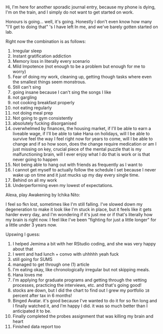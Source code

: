 Hi, I'm here for another sporadic journal entry, because my phone is dying, I'm on the train, and I simply do not want to get started on work.

Honours is going... well, it's going. Honestly I don't even know how many "I'll get to doing that" 's I have left In me, and we've barely gotten started on lab.

Right now the combination is as follows:
1. Irregular sleep
2. Instant gratification addiction
3. Memory loss in literally every scenario
4. Mild Impotence (not enough to be a problem but enough for me to worry)
5. Fear of doing my work, cleaning up, getting though tasks where even the smallest things seem monstrous.
6. Still can't sing
7. going insane because I can't sing the songs I like
8. not gargling
9. not cooking breakfast properly
10. not eating regularly
11. not doing meal prep
12. Not going to gym consistently
13. absolutely fucking disorganised
14. overwhelmed by finances, the housing market, if I'll be able to earn a liveable wage, if I'll be able to take Hana on holidays, will I be able to survive feel the way I feel right now for years to come, will I be able to change and if so how soon, does the change require medication or am I just missing on key, crucial piece of the mental puzzle that is my malfunctioning brain, will I ever enjoy what I do that is work or is that never going to happen
15. Not being able to hang out with friends as frequently as I want to
16. I cannot get myself to actually follow the schedule I set because I never wake up on time and it just mucks up my day every single time.
17. Behind on all my work
18. Underperforming even my lowest of expectations.

Alexa, play Awakening by Ichika Nito:

I feel so fkn lost, sometimes like I'm still falling. I've slowed down my degeneration to make it look like I'm stuck in place, but it feels like it gets harder every day, and I'm wondering if it's just me or if that's literally how my brain is right now. I feel like I've been "fighting for just a little longer" for a little under 3 years now.


Upswing I guess:
1. I helped Jemima a bit with her RStudio coding, and she was very happy about that
2. I went and had lunch + convo with uhhhhh yeah fuck
3. still going for SUMS
4. managed to get through one (1) article
5. I'm eating okay, like chronologically irregular but not skipping meals.
6. Hana loves me
7. I'm applying for graduate programs and getting through the vetting processes, practicing the interviews, etc. and that's going good!
8. stocks are down, but I did the chart to find out I grew my portfolio `18` percent after tax in 6 months!
9. Binged Avatar. it's good because I've wanted to do it for so fkn long and I finally watched it, and I'm happy I did. it was so much better than I anticipated it to be.
10. Finally completed the probes assignment that was killing my brain and heart
11. Finished data report too
